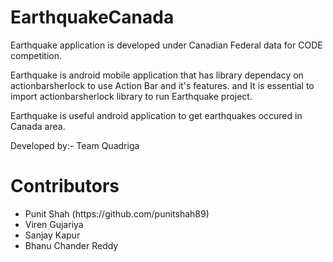 EarthquakeCanada
================
Earthquake application is developed under Canadian Federal data for CODE competition.

Earthquake is android mobile application that has library dependacy on actionbarsherlock to use Action Bar and it's features. and It is essential to import actionbarsherlock library to run Earthquake project.

Earthquake is useful android application to get earthquakes occured in Canada area.

Developed by:-
Team Quadriga


Contributors
================
<ul>
  <li>Punit Shah (https://github.com/punitshah89)</li>
  <li>Viren Gujariya</li>
  <li>Sanjay Kapur</li>
  <li>Bhanu Chander Reddy</li>
</ul>
